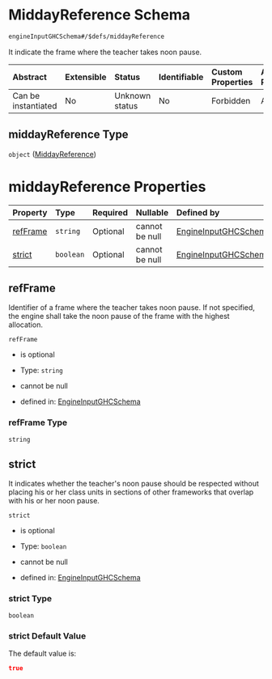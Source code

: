 # MiddayReference Schema

```txt
engineInputGHCSchema#/$defs/middayReference
```

It indicate the frame where the teacher takes noon pause.

| Abstract            | Extensible | Status         | Identifiable | Custom Properties | Additional Properties | Access Restrictions | Defined In                                                        |
| :------------------ | :--------- | :------------- | :----------- | :---------------- | :-------------------- | :------------------ | :---------------------------------------------------------------- |
| Can be instantiated | No         | Unknown status | No           | Forbidden         | Allowed               | none                | [ghc.schema.json*](../out/ghc.schema.json "open original schema") |

## middayReference Type

`object` ([MiddayReference](ghc-defs-middayreference.md))

# middayReference Properties

| Property              | Type      | Required | Nullable       | Defined by                                                                                                                                |
| :-------------------- | :-------- | :------- | :------------- | :---------------------------------------------------------------------------------------------------------------------------------------- |
| [refFrame](#refframe) | `string`  | Optional | cannot be null | [EngineInputGHCSchema](ghc-defs-middayreference-properties-refframe.md "engineInputGHCSchema#/$defs/middayReference/properties/refFrame") |
| [strict](#strict)     | `boolean` | Optional | cannot be null | [EngineInputGHCSchema](ghc-defs-middayreference-properties-strict.md "engineInputGHCSchema#/$defs/middayReference/properties/strict")     |

## refFrame

Identifier of a frame where the teacher takes noon pause. If not specified, the engine shall take the noon pause of the frame with the highest allocation.

`refFrame`

*   is optional

*   Type: `string`

*   cannot be null

*   defined in: [EngineInputGHCSchema](ghc-defs-middayreference-properties-refframe.md "engineInputGHCSchema#/$defs/middayReference/properties/refFrame")

### refFrame Type

`string`

## strict

It indicates whether the teacher's noon pause should be respected without placing his or her class units in sections of other frameworks that overlap with his or her noon pause.

`strict`

*   is optional

*   Type: `boolean`

*   cannot be null

*   defined in: [EngineInputGHCSchema](ghc-defs-middayreference-properties-strict.md "engineInputGHCSchema#/$defs/middayReference/properties/strict")

### strict Type

`boolean`

### strict Default Value

The default value is:

```json
true
```
